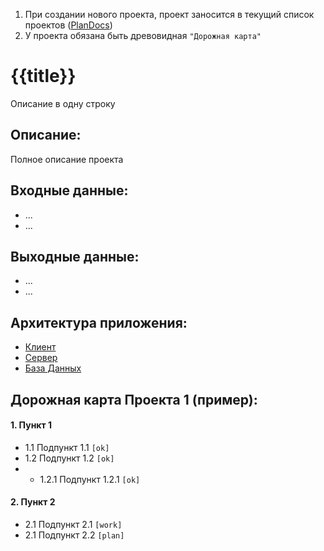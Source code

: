 1. При создании нового проекта, проект заносится в текущий список проектов ([PlanDocs](https://github.com/Ardbot/plan-docs))
2. У проекта обязана быть древовидная `"Дорожная карта"`

# {{title}}
Описание в одну строку

## Описание:
Полное описание проекта

## Входные данные:
 * ...
 * ...
## Выходные данные:
* ...
* ...

## Архитектура приложения:
* [Клиент](templates/projectExample/client.md)
* [Сервер](templates/projectExample/server.md)
* [База Данных](templates/projectExample/db.md)


## Дорожная карта Проекта 1 (пример):
#### 1. Пункт 1
+ 1.1 Подпункт 1.1  `[ok]`
+ 1.2 Подпункт 1.2  `[ok]`
+ + 1.2.1 Подпункт 1.2.1 `[ok]`
#### 2. Пункт 2
+ 2.1 Подпункт 2.1  `[work]`
+ 2.1 Подпункт 2.2  `[plan]`